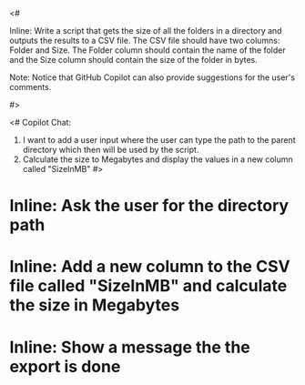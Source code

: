 <#

Inline: Write a script that gets the size of all the folders in a directory and outputs the results to a CSV file.
The CSV file should have two columns: Folder and Size. The Folder column should contain the name of the folder and the Size column should contain the size of the folder in bytes.

Note: Notice that GitHub Copilot can also provide suggestions for the user's comments.

#>

<#
Copilot Chat:

1. I want to add a user input where the user can type the path to the parent directory which then will be used by the script.
2. Calculate the size to Megabytes and display the values in a new column called "SizeInMB"
   #>

# Inline: Ask the user for the directory path

# Inline: Add a new column to the CSV file called "SizeInMB" and calculate the size in Megabytes

# Inline: Show a message the the export is done
